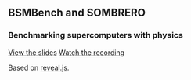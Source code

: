 ## BSMBench and SOMBRERO

### Benchmarking supercomputers with physics

[View the slides](https://edbennett.github.io/benchmark-talk)
[Watch the recording](https://youtu.be/80LnJrL9QgA)

Based on [reveal.js](https://github.com/hakimel/reveal.js).
